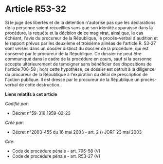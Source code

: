# Article R53-32

Si le juge des libertés et de la détention n'autorise pas que les déclarations de la personne soient recueillies sans que son
identité apparaisse dans la procédure, la requête et la décision de ce magistrat, ainsi que, le cas échéant, l'avis du
procureur de la République, le procès-verbal d'audition et le rapport prévus par les deuxième et troisième alinéas de
l'article R. 53-27 sont versés dans un dossier distinct du dossier de la procédure, qui est conservé par le procureur de la
République. Ce dossier ne peut être communiqué dans le cadre de la procédure en cours, sauf si la personne accepte
ultérieurement de témoigner sans bénéficier des dispositions de l'article 706-58 ; hors cette hypothèse, ce dossier est
détruit à la diligence du procureur de la République à l'expiration du délai de prescription de l'action publique. Il est
dressé par le procureur de la République un procès-verbal de cette destruction.

**Liens relatifs à cet article**

_Codifié par_:

  - Décret n°59-318 1959-02-23

_Créé par_:

  - Décret n°2003-455 du 16 mai 2003 - art. 2 () JORF 23 mai 2003

_Cite_:

  - Code de procédure pénale - art. 706-58 (V)
  - Code de procédure pénale - art. R53-27 (V)
